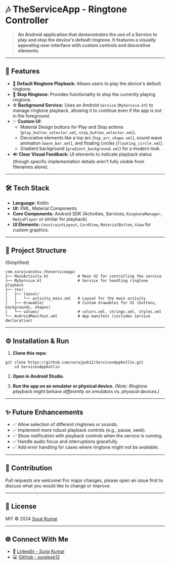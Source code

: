 # 🎶 TheServiceApp - Ringtone Controller

> **An Android application that demonstrates the use of a Service to play and stop the device's default ringtone. It features a visually appealing user interface with custom controls and decorative elements.**

---

## 🚀 Features

- 🎵 **Default Ringtone Playback:** Allows users to play the device's default ringtone.
- 🛑 **Stop Ringtone:** Provides functionality to 
stop the currently playing ringtone.
- ⚙️ **Background Service:** Uses an Android `Service` (`MyService.kt`) to manage ringtone playback, allowing it to continue even if the app is not in the foreground.
- ✨ **Custom UI:**
    -   Material Design buttons for Play and Stop actions (`play_button_selector.xml`, `stop_button_selector.xml`).
    -   Decorative elements like a top arc (`top_arc_shape.xml`), sound wave animation (`wave_bar.xml`), and floating circles (`floating_circle.xml`).
    -   Gradient background (`gradient_background.xml`) for a modern look.
- 🔊 **Clear Visual Feedback:** UI elements to indicate playback status (though specific implementation details aren't fully visible from filenames alone).

---

## 🛠️ Tech Stack

- **Language:** Kotlin
- **UI:** XML, Material Components
- **Core Components:** Android SDK (Activities, Services, `RingtoneManager`, `MediaPlayer` or similar for playback)
- **UI Elements:** `ConstraintLayout`, `CardView`, `MaterialButton`, `View` for custom graphics.

---

## 📁 Project Structure 
(Simplified)
```
com.surajvanshsv.theserviceapp/  
├── MainActivity.kt             # Main UI for controlling the service
├── MyService.kt                # Service for handling ringtone playback
├── res/
│   ├── layout/
│   │   └── activity_main.xml   # Layout for the main activity
│   ├── drawable/               # Custom drawables for UI (buttons, backgrounds, shapes)
│   └── values/                 # colors.xml, strings.xml, styles.xml
└── AndroidManifest.xml         # App manifest (includes service declaration)
```




---

## ⚙️ Installation & Run

1.  **Clone this repo:**
    


```
git clone https://github.com/surajpsk12/ServicesAppkotlin.git
    cd ServicesAppkotlin
```



2.  **Open in Android Studio.**

3.  **Run the app on an emulator or physical device.**
    *(Note: Ringtone playback might behave differently on emulators vs. physical devices.)*

---

## ✨ Future Enhancements

*   ✅ Allow selection of different ringtones or sounds.
*   ✅ Implement more robust playback controls (e.g., pause, seek).
*   ✅ Show notification with playback controls when the service is running.
*   ✅ Handle audio focus and interruptions gracefully.
*   ✅ Add error handling for cases where ringtone might not be available.

---

## 🤝 Contribution

Pull requests are welcome! For major changes, please open an issue first to discuss what you would like to change or improve.

---

## 📜 License

MIT © 2024 [Suraj Kumar](https://github.com/surajpsk12)

---

## 🌐 Connect With Me

*   🔗 [LinkedIn - Suraj Kumar](https://www.linkedin.com/in/surajvansh12/)
*   💻 [GitHub - surajpsk12](https://github.com/surajpsk12)
